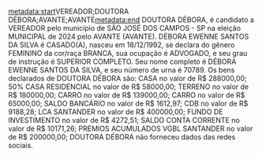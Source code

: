 <metadata:start>VEREADOR;DOUTORA DÉBORA;AVANTE;AVANTE<metadata:end>
DOUTORA DÉBORA, é candidato a VEREADOR pelo município de SÃO JOSÉ DOS CAMPOS - SP na eleição MUNICIPAL de 2024 pelo AVANTE (AVANTE). DÉBORA EWENNE SANTOS DA SILVA é CASADO(A), nasceu em 18/12/1992, se declara do gênero FEMININO da cor/raça BRANCA, sua ocupação é ADVOGADO, e seu grau de instrução é SUPERIOR COMPLETO. Seu nome completo é DÉBORA EWENNE SANTOS DA SILVA, e seu número de urna é 70789.
Os bens declarados de DOUTORA DÉBORA são: CASA no valor de R$ 288000,00; 50% CASA RESIDENCIAL no valor de R$ 58000,00; TERRENO no valor de R$ 180000,00; CARRO no valor de R$ 139000,00; CARRO no valor de R$ 65000,00; SALDO BANCÁRIO no valor de R$ 1612,97; CDB no valor de R$ 9188,28; LCA SANTANDER no valor de R$ 400000,00; FUNDO DE INVESTIMENTO no valor de R$ 4272,51; SALDO CONTA CORRENTE no valor de R$ 10171,26; PREMIOS ACUMULADOS VGBL SANTANDER no valor de R$ 200000,00; 
DOUTORA DÉBORA não forneceu dados das redes sociais.